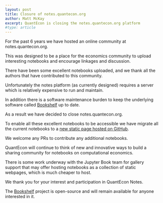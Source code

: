 ```yaml
---
layout: post
title: Closure of notes.quantecon.org
author: Matt McKay
excerpt: QuantEcon is closing the notes.quantecon.org platform
#type: article
---
```


For the past 6 years we have hosted an online community at notes.quantecon.org. 

This was designed to be a place for the economics community to upload interesting 
notebooks and encourage linkages and discussion. 

There have been some excellent notebooks uploaded, and we thank all the authors
that have contributed to this community.

Unfortunately the notes platform (as currently designed) requires a server which
is relatively expensive to run and maintain. 

In addition there is a software 
maintenance burden to keep the underlying software called [Bookshelf](https://github.com/QuantEcon/Bookshelf) up to date.

As a result we have decided to close notes.quantecon.org.

To enable all these excellent notebooks to be accessible we have migrate all the current
notebooks to a [new static page hosted on GitHub](https://github.com/QuantEcon/notebook-gallery?tab=readme-ov-file#notesquanteconorg-notebook-gallery).

We welcome any PRs to contribute any additional notebooks.

QuantEcon will continue to think of new and innovative ways to build a sharing community for notebooks on computational economics.

There is some work underway with the Jupyter Book team for gallery support that may offer hosting notebooks as a collection of static webpages, 
which is much cheaper to host.

We thank you for your interest and participation in QuantEcon Notes. 

The [Bookshelf](https://github.com/QuantEcon/Bookshelf) project is open-source and will remain available for anyone interested in it. 
